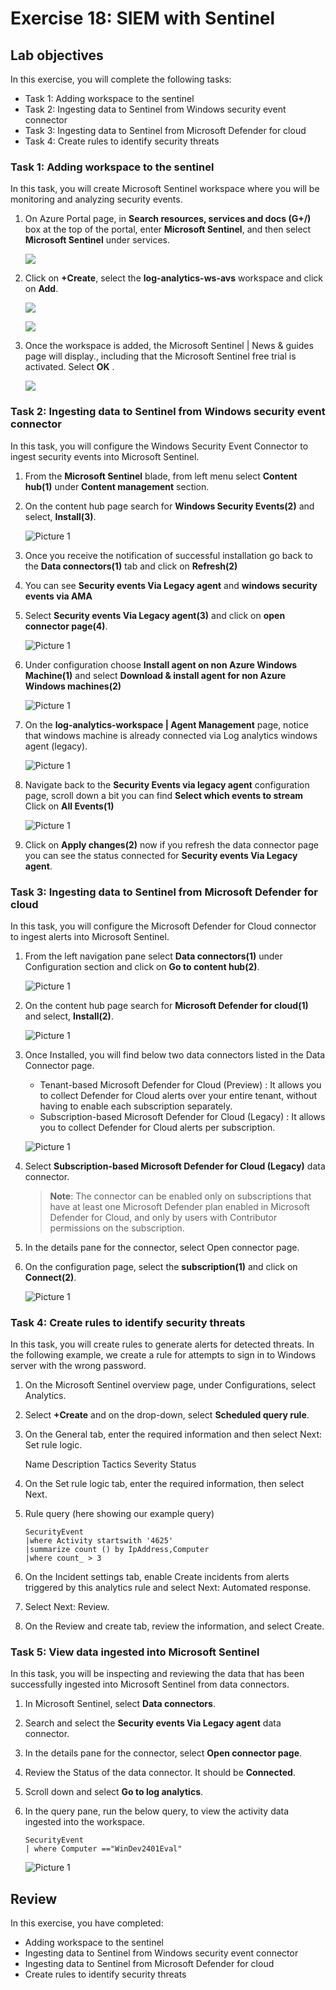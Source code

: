 # Exercise 18: SIEM with Sentinel

## Lab objectives

In this exercise, you will complete the following tasks:

+ Task 1: Adding workspace to the sentinel
+ Task 2: Ingesting data to Sentinel from Windows security event connector
+ Task 3: Ingesting data to Sentinel from Microsoft Defender for cloud
+ Task 4: Create rules to identify security threats

### Task 1: Adding workspace to the sentinel

In this task, you will create Microsoft Sentinel workspace where you will be monitoring and analyzing security events.

1. On Azure Portal page, in **Search resources, services and docs (G+/)** box at the top of the portal, enter **Microsoft Sentinel**, and then select **Microsoft Sentinel** under services.

    ![](../Images/s4.png)

1. Click on **+Create**, select the **log-analytics-ws-avs** workspace and click on **Add**.

    ![](../Images/s1.png)

    ![](../Images/s2.png)

1. Once the workspace is added, the Microsoft Sentinel | News & guides page will display., including that the Microsoft Sentinel free trial is activated. Select **OK** .

    ![](../Images/s3.png)

### Task 2: Ingesting data to Sentinel from Windows security event connector

In this task, you will configure the Windows Security Event Connector to ingest security events into Microsoft Sentinel.

1. From the **Microsoft Sentinel** blade, from left menu select **Content hub(1)** under **Content management** section.

1. On the content hub page search for **Windows Security Events(2)** and select, **Install(3)**.

     ![Picture 1](../Images/14s1.png)
   
1. Once you receive the notification of successful installation go back to the **Data connectors(1)** tab and click on **Refresh(2)**

1. You can see **Security events Via Legacy agent** and **windows security events via AMA**

1. Select **Security events Via Legacy agent(3)** and click on **open connector page(4)**.

    ![Picture 1](../Images/s6.png)
   
1. Under configuration choose **Install agent on non Azure Windows Machine(1)** and select **Download & install agent for non Azure Windows machines(2)**  

    ![Picture 1](../Images/s7.png)

1. On the **log-analytics-workspace | Agent Management** page, notice that windows machine is already connected via Log analytics windows agent (legacy).

    ![Picture 1](../Images/s8.png)

1. Navigate back to the **Security Events via legacy agent** configuration page, scroll down a bit you can find **Select which events to stream** Click on **All Events(1)**

    ![Picture 1](../Images/s9.png)
 
1. Click on **Apply changes(2)** now if you refresh the data connector page you can see the status connected for **Security events Via Legacy agent**.

### Task 3: Ingesting data to Sentinel from Microsoft Defender for cloud

In this task, you will configure the Microsoft Defender for Cloud connector to ingest alerts into Microsoft Sentinel.

1. From the left navigation pane select **Data connectors(1)** under Configuration section and click on **Go to content hub(2)**.

    ![Picture 1](../Images/s11.png)

1. On the content hub page search for **Microsoft Defender for cloud(1)** and select, **Install(2)**.

    ![Picture 1](../Images/s12.png)

1. Once Installed, you will find below two data connectors listed in the Data Connector page.
      * Tenant-based Microsoft Defender for Cloud (Preview) : It allows you to collect Defender for Cloud alerts over your entire tenant, without having to enable each subscription separately.
      * Subscription-based Microsoft Defender for Cloud (Legacy) :  It allows you to collect Defender for Cloud alerts per subscription.

     ![Picture 1](../Images/s13.png)

1. Select **Subscription-based Microsoft Defender for Cloud (Legacy)** data connector.
    
    >**Note**: The connector can be enabled only on subscriptions that have at least one Microsoft Defender plan enabled in Microsoft Defender for Cloud, and only by users with Contributor permissions on the subscription.

1. In the details pane for the connector, select Open connector page.

1. On the configuration page, select the **subscription(1)** and click on **Connect(2)**.

     ![Picture 1](../Images/s14.png)

### Task 4: Create rules to identify security threats

In this task, you will create rules to generate alerts for detected threats. In the following example, we create a rule for attempts to sign in to Windows server with the wrong password.

1. On the Microsoft Sentinel overview page, under Configurations, select Analytics.

1. Select **+Create** and on the drop-down, select **Scheduled query rule**.

1. On the General tab, enter the required information and then select Next: Set rule logic.

      Name
      Description
      Tactics
      Severity
      Status

1. On the Set rule logic tab, enter the required information, then select Next.

1. Rule query (here showing our example query)

    ```
    SecurityEvent
    |where Activity startswith '4625'
    |summarize count () by IpAddress,Computer
    |where count_ > 3
    ```

1. On the Incident settings tab, enable Create incidents from alerts triggered by this analytics rule and select Next: Automated response.

1. Select Next: Review.

1. On the Review and create tab, review the information, and select Create.

### Task 5: View data ingested into Microsoft Sentinel

In this task, you will be inspecting and reviewing the data that has been successfully ingested into Microsoft Sentinel from data connectors. 

1. In Microsoft Sentinel, select **Data connectors**.

1. Search and select the **Security events Via Legacy agent** data connector.

1. In the details pane for the connector, select **Open connector page**.

1. Review the Status of the data connector. It should be **Connected**.

1. Scroll down and select **Go to log analytics**.

1. In the query pane, run the below query, to view the activity data ingested into the workspace.

    ```
    SecurityEvent
    | where Computer =="WinDev2401Eval"
    ```
    ![Picture 1](../Images/s10.png)

## Review
In this exercise, you have completed:
+ Adding workspace to the sentinel
+ Ingesting data to Sentinel from Windows security event connector
+ Ingesting data to Sentinel from Microsoft Defender for cloud
+ Create rules to identify security threats


